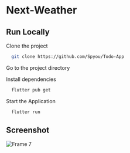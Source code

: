 # Next-Weather
 
    
## Run Locally

Clone the project

```bash
  git clone https://github.com/Spyou/Todo-App
```

Go to the project directory

Install dependencies

```bash
  flutter pub get
```

Start the Application

```bash
  flutter run
```


## Screenshot


![Frame 7](https://github.com/Spyou/Next-Weather-app/assets/88382789/aa191ce9-fd14-4cd4-bbf5-b871adb1280e)


